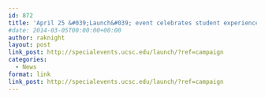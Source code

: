 ```yaml
---
id: 872
title: 'April 25 &#039;Launch&#039; event celebrates student experience'
#date: 2014-03-05T00:00:00+00:00
author: raknight
layout: post
link_post: http://specialevents.ucsc.edu/launch/?ref=campaign
categories:
  - News
format: link
link_post: http://specialevents.ucsc.edu/launch/?ref=campaign
---
```

